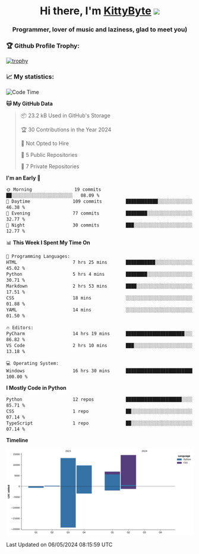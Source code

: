<h1 align="center">Hi there, I'm <a href="https://github.com/KittyByte" target="_blank">KittyByte</a> 
<img src="https://github.com/blackcater/blackcater/raw/main/images/Hi.gif" height="32"/></h1>
<h3 align="center">Programmer, lover of music and laziness, glad to meet you)</h3>



<h3>🏆 Github Profile Trophy:</h1>

[![trophy](https://github-profile-trophy.vercel.app/?username=KittyByte&theme=gruvbox)](https://github.com/ryo-ma/github-profile-trophy)

<h3>📈 My statistics:</h1>

<!--START_SECTION:waka-->
![Code Time](http://img.shields.io/badge/Code%20Time-571%20hrs%2038%20mins-blue)

**🐱 My GitHub Data** 

> 📦 23.2 kB Used in GitHub's Storage 
 > 
> 🏆 30 Contributions in the Year 2024
 > 
> 🚫 Not Opted to Hire
 > 
> 📜 5 Public Repositories 
 > 
> 🔑 7 Private Repositories 
 > 
**I'm an Early 🐤** 

```text
🌞 Morning                19 commits          ██░░░░░░░░░░░░░░░░░░░░░░░   08.09 % 
🌆 Daytime                109 commits         ████████████░░░░░░░░░░░░░   46.38 % 
🌃 Evening                77 commits          ████████░░░░░░░░░░░░░░░░░   32.77 % 
🌙 Night                  30 commits          ███░░░░░░░░░░░░░░░░░░░░░░   12.77 % 
```


📊 **This Week I Spent My Time On** 

```text
💬 Programming Languages: 
HTML                     7 hrs 25 mins       ███████████░░░░░░░░░░░░░░   45.02 % 
Python                   5 hrs 4 mins        ████████░░░░░░░░░░░░░░░░░   30.71 % 
Markdown                 2 hrs 53 mins       ████░░░░░░░░░░░░░░░░░░░░░   17.51 % 
CSS                      18 mins             ░░░░░░░░░░░░░░░░░░░░░░░░░   01.88 % 
YAML                     14 mins             ░░░░░░░░░░░░░░░░░░░░░░░░░   01.50 % 

🔥 Editors: 
PyCharm                  14 hrs 19 mins      ██████████████████████░░░   86.82 % 
VS Code                  2 hrs 10 mins       ███░░░░░░░░░░░░░░░░░░░░░░   13.18 % 

💻 Operating System: 
Windows                  16 hrs 30 mins      █████████████████████████   100.00 % 
```

**I Mostly Code in Python** 

```text
Python                   12 repos            █████████████████████░░░░   85.71 % 
CSS                      1 repo              ██░░░░░░░░░░░░░░░░░░░░░░░   07.14 % 
TypeScript               1 repo              ██░░░░░░░░░░░░░░░░░░░░░░░   07.14 % 
```



**Timeline**

![Lines of Code chart](https://raw.githubusercontent.com/KittyByte/KittyByte/main/assets/bar_graph.png)


 Last Updated on 06/05/2024 08:15:59 UTC
<!--END_SECTION:waka-->
